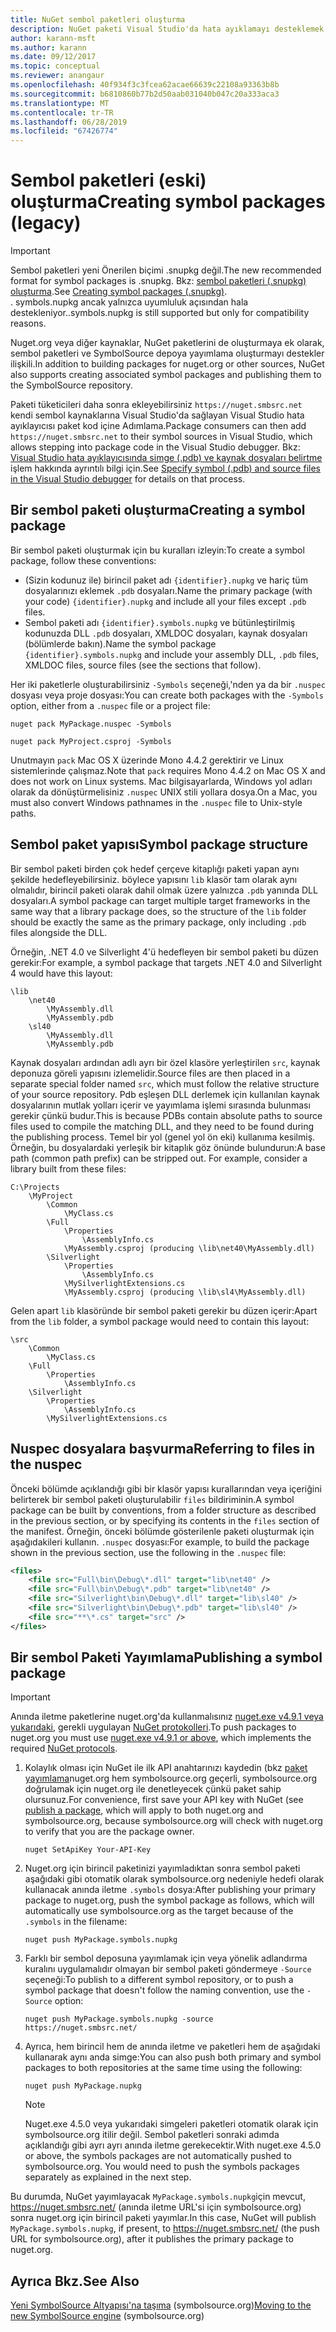 ```yaml
---
title: NuGet sembol paketleri oluşturma
description: NuGet paketi Visual Studio'da hata ayıklamayı desteklemek için yalnızca sembolleri içeren NuGet paketleri oluşturma
author: karann-msft
ms.author: karann
ms.date: 09/12/2017
ms.topic: conceptual
ms.reviewer: anangaur
ms.openlocfilehash: 40f934f3c3fcea62acae66639c22108a93363b8b
ms.sourcegitcommit: b6810860b77b2d50aab031040b047c20a333aca3
ms.translationtype: MT
ms.contentlocale: tr-TR
ms.lasthandoff: 06/28/2019
ms.locfileid: "67426774"
---
```

# <a name="creating-symbol-packages-legacy"></a><span data-ttu-id="5587a-103">Sembol paketleri (eski) oluşturma</span><span class="sxs-lookup"><span data-stu-id="5587a-103">Creating symbol packages (legacy)</span></span>

> [!Important]
> <span data-ttu-id="5587a-104">Sembol paketleri yeni Önerilen biçimi .snupkg değil.</span><span class="sxs-lookup"><span data-stu-id="5587a-104">The new recommended format for symbol packages is .snupkg.</span></span> <span data-ttu-id="5587a-105">Bkz: [sembol paketleri (.snupkg) oluşturma](Symbol-Packages-snupkg.md).</span><span class="sxs-lookup"><span data-stu-id="5587a-105">See [Creating symbol packages (.snupkg)](Symbol-Packages-snupkg.md).</span></span> </br>
> <span data-ttu-id="5587a-106">. symbols.nupkg ancak yalnızca uyumluluk açısından hala destekleniyor.</span><span class="sxs-lookup"><span data-stu-id="5587a-106">.symbols.nupkg is still supported but only for compatibility reasons.</span></span>

<span data-ttu-id="5587a-107">Nuget.org veya diğer kaynaklar, NuGet paketlerini de oluşturmaya ek olarak, sembol paketleri ve SymbolSource depoya yayımlama oluşturmayı destekler ilişkili.</span><span class="sxs-lookup"><span data-stu-id="5587a-107">In addition to building packages for nuget.org or other sources, NuGet also supports creating associated symbol packages and publishing them to the SymbolSource repository.</span></span>

<span data-ttu-id="5587a-108">Paketi tüketicileri daha sonra ekleyebilirsiniz `https://nuget.smbsrc.net` kendi sembol kaynaklarına Visual Studio'da sağlayan Visual Studio hata ayıklayıcısı paket kod içine Adımlama.</span><span class="sxs-lookup"><span data-stu-id="5587a-108">Package consumers can then add `https://nuget.smbsrc.net` to their symbol sources in Visual Studio, which allows stepping into package code in the Visual Studio debugger.</span></span> <span data-ttu-id="5587a-109">Bkz: [Visual Studio hata ayıklayıcısında simge (.pdb) ve kaynak dosyaları belirtme](/visualstudio/debugger/specify-symbol-dot-pdb-and-source-files-in-the-visual-studio-debugger) işlem hakkında ayrıntılı bilgi için.</span><span class="sxs-lookup"><span data-stu-id="5587a-109">See [Specify symbol (.pdb) and source files in the Visual Studio debugger](/visualstudio/debugger/specify-symbol-dot-pdb-and-source-files-in-the-visual-studio-debugger) for details on that process.</span></span>

## <a name="creating-a-symbol-package"></a><span data-ttu-id="5587a-110">Bir sembol paketi oluşturma</span><span class="sxs-lookup"><span data-stu-id="5587a-110">Creating a symbol package</span></span>

<span data-ttu-id="5587a-111">Bir sembol paketi oluşturmak için bu kuralları izleyin:</span><span class="sxs-lookup"><span data-stu-id="5587a-111">To create a symbol package, follow these conventions:</span></span>

- <span data-ttu-id="5587a-112">(Sizin kodunuz ile) birincil paket adı `{identifier}.nupkg` ve hariç tüm dosyalarınızı eklemek `.pdb` dosyaları.</span><span class="sxs-lookup"><span data-stu-id="5587a-112">Name the primary package (with your code) `{identifier}.nupkg` and include all your files except `.pdb` files.</span></span>
- <span data-ttu-id="5587a-113">Sembol paketi adı `{identifier}.symbols.nupkg` ve bütünleştirilmiş kodunuzda DLL `.pdb` dosyaları, XMLDOC dosyaları, kaynak dosyaları (bölümlerde bakın).</span><span class="sxs-lookup"><span data-stu-id="5587a-113">Name the symbol package `{identifier}.symbols.nupkg` and include your assembly DLL, `.pdb` files, XMLDOC files, source files (see the sections that follow).</span></span>

<span data-ttu-id="5587a-114">Her iki paketlerle oluşturabilirsiniz `-Symbols` seçeneği,'nden ya da bir `.nuspec` dosyası veya proje dosyası:</span><span class="sxs-lookup"><span data-stu-id="5587a-114">You can create both packages with the `-Symbols` option, either from a `.nuspec` file or a project file:</span></span>

```cli
nuget pack MyPackage.nuspec -Symbols

nuget pack MyProject.csproj -Symbols
```

<span data-ttu-id="5587a-115">Unutmayın `pack` Mac OS X üzerinde Mono 4.4.2 gerektirir ve Linux sistemlerinde çalışmaz.</span><span class="sxs-lookup"><span data-stu-id="5587a-115">Note that `pack` requires Mono 4.4.2 on Mac OS X and does not work on Linux systems.</span></span> <span data-ttu-id="5587a-116">Mac bilgisayarlarda, Windows yol adları olarak da dönüştürmelisiniz `.nuspec` UNIX stili yollara dosya.</span><span class="sxs-lookup"><span data-stu-id="5587a-116">On a Mac, you must also convert Windows pathnames in the `.nuspec` file to Unix-style paths.</span></span>

## <a name="symbol-package-structure"></a><span data-ttu-id="5587a-117">Sembol paket yapısı</span><span class="sxs-lookup"><span data-stu-id="5587a-117">Symbol package structure</span></span>

<span data-ttu-id="5587a-118">Bir sembol paketi birden çok hedef çerçeve kitaplığı paketi yapan aynı şekilde hedefleyebilirsiniz. böylece yapısını `lib` klasör tam olarak aynı olmalıdır, birincil paketi olarak dahil olmak üzere yalnızca `.pdb` yanında DLL dosyaları.</span><span class="sxs-lookup"><span data-stu-id="5587a-118">A symbol package can target multiple target frameworks in the same way that a library package does, so the structure of the `lib` folder should be exactly the same as the primary package, only including `.pdb` files alongside the DLL.</span></span>

<span data-ttu-id="5587a-119">Örneğin, .NET 4.0 ve Silverlight 4'ü hedefleyen bir sembol paketi bu düzen gerekir:</span><span class="sxs-lookup"><span data-stu-id="5587a-119">For example, a symbol package that targets .NET 4.0 and Silverlight 4 would have this layout:</span></span>

    \lib
        \net40
            \MyAssembly.dll
            \MyAssembly.pdb
        \sl40
            \MyAssembly.dll
            \MyAssembly.pdb

<span data-ttu-id="5587a-120">Kaynak dosyaları ardından adlı ayrı bir özel klasöre yerleştirilen `src`, kaynak deponuza göreli yapısını izlemelidir.</span><span class="sxs-lookup"><span data-stu-id="5587a-120">Source files are then placed in a separate special folder named `src`, which must follow the relative structure of your source repository.</span></span> <span data-ttu-id="5587a-121">Pdb eşleşen DLL derlemek için kullanılan kaynak dosyalarının mutlak yolları içerir ve yayımlama işlemi sırasında bulunması gerekir çünkü budur.</span><span class="sxs-lookup"><span data-stu-id="5587a-121">This is because PDBs contain absolute paths to source files used to compile the matching DLL, and they need to be found during the publishing process.</span></span> <span data-ttu-id="5587a-122">Temel bir yol (genel yol ön eki) kullanıma kesilmiş. Örneğin, bu dosyalardaki yerleşik bir kitaplık göz önünde bulundurun:</span><span class="sxs-lookup"><span data-stu-id="5587a-122">A base path (common path prefix) can be stripped out. For example, consider a library built from these files:</span></span>

    C:\Projects
        \MyProject
            \Common
                \MyClass.cs
            \Full
                \Properties
                    \AssemblyInfo.cs
                \MyAssembly.csproj (producing \lib\net40\MyAssembly.dll)
            \Silverlight
                \Properties
                    \AssemblyInfo.cs
                \MySilverlightExtensions.cs
                \MyAssembly.csproj (producing \lib\sl4\MyAssembly.dll)

<span data-ttu-id="5587a-123">Gelen apart `lib` klasöründe bir sembol paketi gerekir bu düzen içerir:</span><span class="sxs-lookup"><span data-stu-id="5587a-123">Apart from the `lib` folder, a symbol package would need to contain this layout:</span></span>

    \src
        \Common
            \MyClass.cs
        \Full
            \Properties
                \AssemblyInfo.cs
        \Silverlight
            \Properties
                \AssemblyInfo.cs
            \MySilverlightExtensions.cs

## <a name="referring-to-files-in-the-nuspec"></a><span data-ttu-id="5587a-124">Nuspec dosyalara başvurma</span><span class="sxs-lookup"><span data-stu-id="5587a-124">Referring to files in the nuspec</span></span>

<span data-ttu-id="5587a-125">Önceki bölümde açıklandığı gibi bir klasör yapısı kurallarından veya içeriğini belirterek bir sembol paketi oluşturulabilir `files` bildiriminin.</span><span class="sxs-lookup"><span data-stu-id="5587a-125">A symbol package can be built by conventions, from a folder structure as described in the previous section, or by specifying its contents in the `files` section of the manifest.</span></span> <span data-ttu-id="5587a-126">Örneğin, önceki bölümde gösterilenle paketi oluşturmak için aşağıdakileri kullanın. `.nuspec` dosyası:</span><span class="sxs-lookup"><span data-stu-id="5587a-126">For example, to build the package shown in the previous section, use the following in the `.nuspec` file:</span></span>

```xml
<files>
    <file src="Full\bin\Debug\*.dll" target="lib\net40" />
    <file src="Full\bin\Debug\*.pdb" target="lib\net40" />
    <file src="Silverlight\bin\Debug\*.dll" target="lib\sl40" />
    <file src="Silverlight\bin\Debug\*.pdb" target="lib\sl40" />
    <file src="**\*.cs" target="src" />
</files>
```

## <a name="publishing-a-symbol-package"></a><span data-ttu-id="5587a-127">Bir sembol Paketi Yayımlama</span><span class="sxs-lookup"><span data-stu-id="5587a-127">Publishing a symbol package</span></span>

> [!Important]
> <span data-ttu-id="5587a-128">Anında iletme paketlerine nuget.org'da kullanmalısınız [nuget.exe v4.9.1 veya yukarıdaki](https://www.nuget.org/downloads), gerekli uygulayan [NuGet protokolleri](../api/nuget-protocols.md).</span><span class="sxs-lookup"><span data-stu-id="5587a-128">To push packages to nuget.org you must use [nuget.exe v4.9.1 or above](https://www.nuget.org/downloads), which implements the required [NuGet protocols](../api/nuget-protocols.md).</span></span>

1. <span data-ttu-id="5587a-129">Kolaylık olması için NuGet ile ilk API anahtarınızı kaydedin (bkz [paket yayımlama](../nuget-org/publish-a-package.md)nuget.org hem symbolsource.org geçerli, symbolsource.org doğrulamak için nuget.org ile denetleyecek çünkü paket sahip olursunuz.</span><span class="sxs-lookup"><span data-stu-id="5587a-129">For convenience, first save your API key with NuGet (see [publish a package](../nuget-org/publish-a-package.md), which will apply to both nuget.org and symbolsource.org, because symbolsource.org will check with nuget.org to verify that you are the package owner.</span></span>

    ```cli
    nuget SetApiKey Your-API-Key
    ```

2. <span data-ttu-id="5587a-130">Nuget.org için birincil paketinizi yayımladıktan sonra sembol paketi aşağıdaki gibi otomatik olarak symbolsource.org nedeniyle hedefi olarak kullanacak anında iletme `.symbols` dosya:</span><span class="sxs-lookup"><span data-stu-id="5587a-130">After publishing your primary package to nuget.org, push the symbol package as follows, which will automatically use symbolsource.org as the target because of the `.symbols` in the filename:</span></span>

    ```cli
    nuget push MyPackage.symbols.nupkg
    ```

3. <span data-ttu-id="5587a-131">Farklı bir sembol deposuna yayımlamak için veya yönelik adlandırma kuralını uygulamalıdır olmayan bir sembol paketi göndermeye `-Source` seçeneği:</span><span class="sxs-lookup"><span data-stu-id="5587a-131">To publish to a different symbol repository, or to push a symbol package that doesn't follow the naming convention, use the `-Source` option:</span></span>

    ```cli
    nuget push MyPackage.symbols.nupkg -source https://nuget.smbsrc.net/
    ```

4. <span data-ttu-id="5587a-132">Ayrıca, hem birincil hem de anında iletme ve paketleri hem de aşağıdaki kullanarak aynı anda simge:</span><span class="sxs-lookup"><span data-stu-id="5587a-132">You can also push both primary and symbol packages to both repositories at the same time using the following:</span></span>

    ```cli
    nuget push MyPackage.nupkg
    ```

   > [!Note]
   > <span data-ttu-id="5587a-133">Nuget.exe 4.5.0 veya yukarıdaki simgeleri paketleri otomatik olarak için symbolsource.org itilir değil. Sembol paketleri sonraki adımda açıklandığı gibi ayrı ayrı anında iletme gerekecektir.</span><span class="sxs-lookup"><span data-stu-id="5587a-133">With nuget.exe 4.5.0 or above, the symbols packages are not automatically pushed to symbolsource.org. You would need to push the symbols packages separately as explained in the next step.</span></span>
   
<span data-ttu-id="5587a-134">Bu durumda, NuGet yayımlayacak `MyPackage.symbols.nupkg`için mevcut, https://nuget.smbsrc.net/ (anında iletme URL'si için symbolsource.org) sonra nuget.org için birincil paketi yayımlar.</span><span class="sxs-lookup"><span data-stu-id="5587a-134">In this case, NuGet will publish `MyPackage.symbols.nupkg`, if present, to https://nuget.smbsrc.net/ (the push URL for symbolsource.org), after it publishes the primary package to nuget.org.</span></span>

## <a name="see-also"></a><span data-ttu-id="5587a-135">Ayrıca Bkz.</span><span class="sxs-lookup"><span data-stu-id="5587a-135">See Also</span></span>

<span data-ttu-id="5587a-136">[Yeni SymbolSource Altyapısı'na taşıma](https://tripleemcoder.com/2015/10/04/moving-to-the-new-symbolsource-engine/) (symbolsource.org)</span><span class="sxs-lookup"><span data-stu-id="5587a-136">[Moving to the new SymbolSource engine](https://tripleemcoder.com/2015/10/04/moving-to-the-new-symbolsource-engine/) (symbolsource.org)</span></span>

